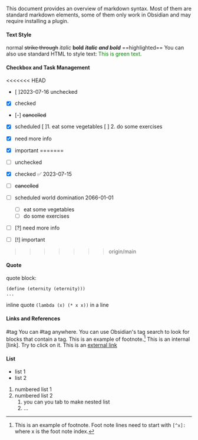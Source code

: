 This document provides an overview of markdown syntax. Most of them are standard markdown elements, some of them only work in Obsidian and may require installing a plugin.

#### Text Style
normal 
~~strike through~~ 
*italic* 
**bold** 
***italic and bold***
==highlighted==
You can also use standard HTML to style text:
<font style="color:green">This is green text.</font>

#### Checkbox and Task Management
<<<<<<< HEAD
- [ ]2023-07-16 unchecked
- [x] checked
- [-] ~~cancelled~~
- [x] scheduled
	[ ]1. eat some vegetables
	[ ] 2. do some exercises
- [x] need more info
- [x] important
=======
- [ ] unchecked
- [x] checked ✅ 2023-07-15
- [ ] ~~cancelled~~
- [ ] scheduled world domination 2066-01-01 
	- [ ] eat some vegetables
	- [ ] do some exercises
- [ ] [?] need more info
- [ ] [!] important


>>>>>>> origin/main


#### Quote
quote block:
```
(define (eternity (eternity)))
...
```
inline quote `(lambda (x) (* x x))`  in a line 

#### Links and References
#tag You can #tag anywhere. You can use Obsidian's tag search to look for blocks that contain a tag.
This is an example of footnote.[^1] 
This is an internal [link]. Try to click on it.
This is an [external link](http://www.nowhere.com/)

#### List
- list 1
- list 2
1. numbered list 1
2. numbered list 2
	1. you can you tab to make nested list
	2. ...


[^1]: This is an example of footnote. Foot note lines need to start with `[^x]:` where x is the foot note index.
